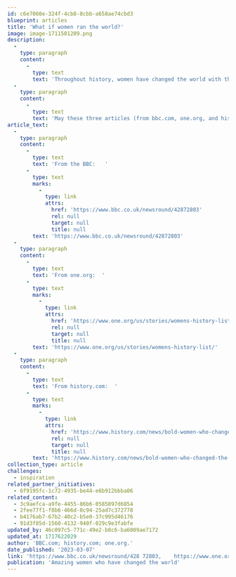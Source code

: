 ```yaml
---
id: c6e7060e-324f-4cb8-8cbb-a658ae74cbd3
blueprint: articles
title: 'What if women ran the world?'
image: image-1711501209.png
description:
  -
    type: paragraph
    content:
      -
        type: text
        text: 'Throughout history, women have changed the world with their strength, passion, kindness, humor, savvy, courage, maturity, generosity, and fierce determination to create a better future, so often in the face of hard and cruel resistance.'
  -
    type: paragraph
    content:
      -
        type: text
        text: 'May these three articles (from bbc.com, one.org, and history.com) remind us of some of the most inspirational women leaders and innovators over the last two centuries.  '
article_text:
  -
    type: paragraph
    content:
      -
        type: text
        text: 'From the BBC:   '
      -
        type: text
        marks:
          -
            type: link
            attrs:
              href: 'https://www.bbc.co.uk/newsround/42872803'
              rel: null
              target: null
              title: null
        text: 'https://www.bbc.co.uk/newsround/42872803'
  -
    type: paragraph
    content:
      -
        type: text
        text: 'From one.org:  '
      -
        type: text
        marks:
          -
            type: link
            attrs:
              href: 'https://www.one.org/us/stories/womens-history-list/'
              rel: null
              target: null
              title: null
        text: 'https://www.one.org/us/stories/womens-history-list/'
  -
    type: paragraph
    content:
      -
        type: text
        text: 'From history.com:  '
      -
        type: text
        marks:
          -
            type: link
            attrs:
              href: 'https://www.history.com/news/bold-women-who-changed-the-world'
              rel: null
              target: null
              title: null
        text: 'https://www.history.com/news/bold-women-who-changed-the-world'
collection_type: article
challenges:
  - inspiration
related_partner_initiatives:
  - 6f9195fc-1c72-4935-be44-e6b912bbba06
related_content:
  - 3c9aefca-a9fe-4455-86b6-0585897d6854
  - 2fee77f1-f8b6-466d-8c94-25ad7c372778
  - b4176ab7-67b2-40c2-b5e0-37c995d46176
  - 91d3f85d-1560-4132-940f-029c9e3fabfe
updated_by: 46c097c5-771c-49e2-b8c6-ba6009ae7172
updated_at: 1717622029
author: 'BBC.com; history.com; one.org.'
date_published: '2023-03-07'
link: 'https://www.bbc.co.uk/newsround/428 72803,    https://www.one.org/us/stories/womens-history-list/,  https://www.history.com/news/bold-women-who-changed-the-world.'
publication: 'Amazing women who have changed the world'
---
```

